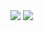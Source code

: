 <img src="https://capsule-render.vercel.app/api?type=wave&color=auto&height=100&section=header&text=텍스트&fontSize=0" />
<img src="https://capsule-render.vercel.app/api?type=wave&color=auto&height=100&section=footer&text=텍스트&fontSize=0" />
<!--
**MoonSihyeon/MoonSihyeon** is a ✨ _special_ ✨ repository because its `README.md` (this file) appears on your GitHub profile.

Here are some ideas to get you started:

- 🔭 I’m currently working on ...
- 🌱 I’m currently learning ...
- 👯 I’m looking to collaborate on ...
- 🤔 I’m looking for help with ...
- 💬 Ask me about ...
- 📫 How to reach me: ...
- 😄 Pronouns: ...
- ⚡ Fun fact: ...
-->
